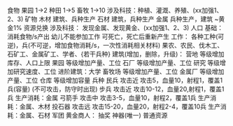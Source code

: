 食物 
 果园     1->2
 种田  1->5
 畜牧  1->10
 涉及科技：种植、灌溉、养殖、(xx加强1、2、3)
矿物
 木材  建筑、兵种生产
 石材  建筑，兵种生产
 金属  兵种生产，建筑
 ~黄金1% 资源兑换
 涉及科技： 发现金属、发现黄金、(xx加强1、2、3)
人口
 基础：
  消耗食物/s产出
  幼儿不能参加工作
  可死亡，死亡后重新产生
 工作：
  各种工种(可逆)，兵(不可逆，增加食物消耗/s，一次性消耗相关材料)
  果农、农民、伐木工、石矿工、金属矿工、学者、{若干兵种}
建筑(增加，删除，升级)：
 营地
  等级增加库存、人口上限
 果园
  等级增加产量、工位
 石厂
  等级增加产量、工位
 研究
  等级增加研究速度、工位
  进阶建筑：大学
 畜牧场
  等级增加产量、工位
 金属厂
  等级增加产量、工位
 仓库
  等级增加容量
兵种
 民兵
  攻击近
  攻击5，血量10，射程1，覆盖1兵(容量)
  (不可攻击，防守时出现)
 步兵
  攻击近
  攻击10-12，血量20,射程1，覆盖1兵
  生产消耗：金属
 弓箭手
  攻击中
  攻击3-5，血量10，射程2，覆盖1兵
  生产消耗：金属、木材
 投石器
  攻击远
  攻击15-20，血量20，射程2-4，覆盖10兵
  生产消耗：金属、石材
 军团
黄金商人：
 抽奖
 神器(唯一)
 普通资源
